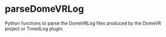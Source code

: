 # parseDomeVRLog
Python functions to parse the DomeVRLog files produced by the DomeVR project or TimedLog plugin. 
